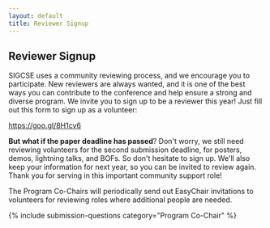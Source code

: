 ```yaml
---
layout: default
title: Reviewer Signup
---
```


## Reviewer Signup

SIGCSE uses a community reviewing process, and we encourage you to participate. New reviewers are always wanted, and it is one of the best ways you can contribute to the conference and help ensure a strong and diverse program. We invite you to sign up to be a reviewer this year! Just fill out this form to sign up as a volunteer:

<div class = " well text-center">
  <a href = "https://goo.gl/8H1cv6">https://goo.gl/8H1cv6</a>
</div>

<b>But what if the paper deadline has passed</b>? Don't worry, we still need reviewing volunteers for the second submission deadline, for posters, demos, lightning talks, and BOFs. So don't hesitate to sign up. We'll also keep your information for next year, so you can be invited to review again. Thank you for serving in this important community support role!

The Program Co-Chairs will periodically send out EasyChair invitations to volunteers for reviewing roles where additional people are needed. 

{% include submission-questions category="Program Co-Chair" %}
